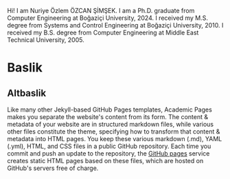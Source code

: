 Hi! I am Nuriye Özlem ÖZCAN ŞİMŞEK. 
I am a Ph.D. graduate from Computer Engineering at Boğaziçi University, 2024. 
I received my M.S. degree from Systems and Control Engineering at Boğaziçi University, 2010. 
I received my B.S. degree from Computer Engineering at Middle East Technical University, 2005.

Baslik
======

Altbaslik
------
Like many other Jekyll-based GitHub Pages templates, Academic Pages makes you separate the website's content from its form. The content & metadata of your website are in structured markdown files, while various other files constitute the theme, specifying how to transform that content & metadata into HTML pages. You keep these various markdown (.md), YAML (.yml), HTML, and CSS files in a public GitHub repository. Each time you commit and push an update to the repository, the [GitHub pages](https://pages.github.com/) service creates static HTML pages based on these files, which are hosted on GitHub's servers free of charge.
